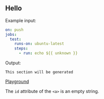<a id=""></a>
## Hello

Example input:

```yaml
on: push
jobs:
  test:
    runs-on: ubuntu-latest
    steps:
      - run: echo ${{ unknown }}
```

Output:

```
This section will be generated
```

[Playground](URL_WILL_BE_GENERATED)

The `id` attribute of the `<a>` is an empty string.
